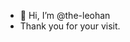 - 👋 Hi, I’m @the-leohan
- Thank you for your visit.

<!---
the-leohan/the-leohan is a ✨ special ✨ repository because its `README.md` (this file) appears on your GitHub profile.
You can click the Preview link to take a look at your changes.
--->
